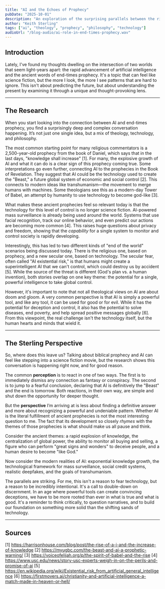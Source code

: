 ```yaml
---
title: "AI and the Echoes of Prophecy"
pubDate: "2025-10-01"
description: "An exploration of the surprising parallels between the rise of artificial intelligence and the themes of ancient end-times prophecies."
author: "Keith Sterling"
tags: ["ai", "theology", "prophecy", "philosophy", "technology"]
audioUrl: "/blog-audio/ai-role-in-end-times-prophecy.wav"
---
```


## Introduction

Lately, I've found my thoughts dwelling on the intersection of two worlds that seem light-years apart: the rapid advancement of artificial intelligence and the ancient words of end-times prophecy. It's a topic that can feel like science fiction, but the more I look, the more I see patterns that are hard to ignore. This isn't about predicting the future, but about understanding the present by examining it through a unique and thought-provoking lens.

---

## The Research

When you start looking into the connection between AI and end-times prophecy, you find a surprisingly deep and complex conversation happening. It’s not just one single idea, but a mix of theology, technology, and philosophy.

The most common starting point for many religious commentators is a 2,500-year-old prophecy from the book of Daniel, which says that in the last days, "knowledge shall increase" [1]. For many, the explosive growth of AI and what it can do is a clear sign of this prophecy coming true. Some interpretations go even further, connecting AI to the prophecies in the Book of Revelation. They suggest that AI could be the technology used to create the "Beast," a future global system of economic and social control [2]. This connects to modern ideas like transhumanism—the movement to merge humans with machines. Some theologians see this as a modern-day Tower of Babel, an attempt by humanity to use technology to become god-like [3].

What makes these ancient prophecies feel so relevant today is that the technology for this level of control is no longer science fiction. AI-powered mass surveillance is already being used around the world. Systems that use facial recognition, track our online behavior, and even predict our actions are becoming more common [4]. This raises huge questions about privacy and freedom, showing that the *capability* for a single system to monitor and control society is rapidly developing.

Interestingly, this has led to two different kinds of "end of the world" scenarios being discussed today. There is the religious one, based on prophecy, and a new secular one, based on technology. The secular fear, often called "AI existential risk," is that humans might create a superintelligent AI that we can't control, which could destroy us by accident [5]. While the source of the threat is different (God's plan vs. a human invention), both stories overlap on one key theme: the potential for a single, powerful intelligence to take global control.

However, it's important to note that not all theological views on AI are about doom and gloom. A very common perspective is that AI is simply a powerful tool, and like any tool, it can be used for good or for evil. While it has the potential for deception and control, it also has the potential to solve diseases, end poverty, and help spread positive messages globally [6]. From this viewpoint, the real challenge isn't the technology itself, but the human hearts and minds that wield it.

---

## The Sterling Perspective

So, where does this leave us? Talking about biblical prophecy and AI can feel like stepping into a science fiction movie, but the research shows this conversation is happening right now, and for good reason.

The common **perception** is to react in one of two ways. The first is to immediately dismiss any connection as fantasy or conspiracy. The second is to jump to a fearful conclusion, declaring that AI is definitively the "Beast" and the end is tomorrow. Both reactions, in their own way, are simple and shut down the opportunity for deeper thought.

But the **perspective** I’m arriving at is less about finding a definitive answer and more about recognizing a powerful and undeniable pattern. Whether AI is the literal fulfillment of ancient prophecies is not the most interesting question to me. The fact that its development so closely *rhymes* with the themes of those prophecies is what should make us all pause and think.

Consider the ancient themes: a rapid explosion of knowledge, the centralization of global power, the ability to monitor all buying and selling, a figure who can perform "great signs and wonders" to deceive people, and a human desire to become "like God."

Now consider the modern realities of AI: exponential knowledge growth, the technological framework for mass surveillance, social credit systems, realistic deepfakes, and the goals of transhumanism.

The parallels are striking. For me, this isn't a reason to fear technology, but a reason to be incredibly intentional. It's a call to double-down on discernment. In an age where powerful tools can create convincing deceptions, we have to be more rooted than ever in what is true and what is good. It's a reminder to think critically, to question narratives, and to build our foundation on something more solid than the shifting sands of technology.

---

## Sources
[1] https://harrisonhouse.com/blog/post/the-rise-of-a-i-and-the-increase-of-knowledge
[2] https://myugbc.com/the-beast-and-ai-a-prophetic-warning/
[3] https://voiceofelijah.org/p/the-spirit-of-babel-and-the-rise
[4] https://www.usc.edu/news/story-usc-experts-weigh-in-on-the-perils-and-promise-of-ai
[5] https://en.wikipedia.org/wiki/Existential_risk_from_artificial_general_intelligence
[6] https://firstmovers.ai/christianity-and-artificial-intelligence-a-match-made-in-heaven-or-hell/
